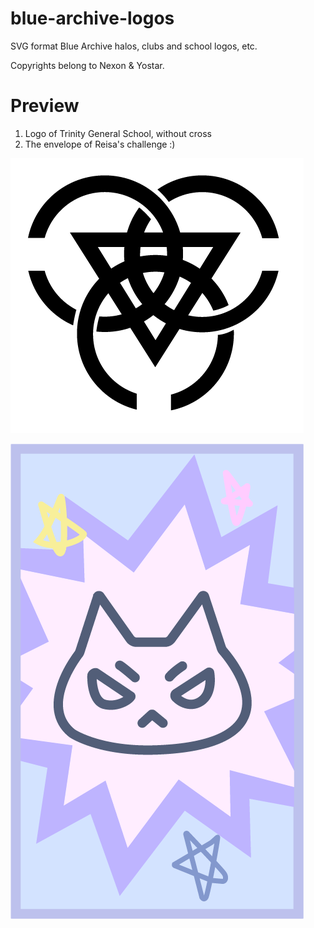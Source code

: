 # blue-archive-logos
SVG format Blue Archive halos, clubs and school logos, etc.

Copyrights belong to Nexon &amp; Yostar.
# Preview
1. Logo of Trinity General School, without cross
2. The envelope of Reisa's challenge :)

![](https://github.com/Mizera-Mondo/blue-archive-logos/blob/main/schools/trinity-simple-tbnl.png)

![](https://github.com/Mizera-Mondo/blue-archive-logos/blob/main/others/reisa-challenge-envelope.png)
